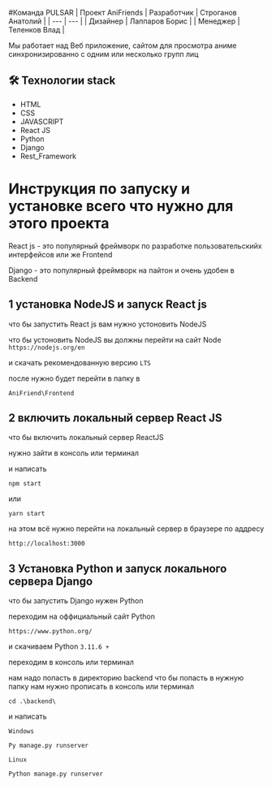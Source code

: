 #Команда PULSAR | Проект AniFriends
| Разработчик | Строганов Анатолий |
| --- | --- |
| Дизайнер | Лаппаров Борис |
| Менеджер | Теленков Влад |

Мы работает над Веб приложение, сайтом для просмотра аниме синхронизированно с одним или несколько групп лиц

## 🛠 Технологии stack 
- HTML
- CSS
- JAVASCRIPT
- React JS
- Python
- Django
- Rest_Framework
  
# Инструкция по запуску и установке всего что нужно для этого проекта 

React js - это популярный фреймворк по разработке пользовательскийх интерфейсов или же Frontend

Django - это популярный фреймворк на пайтон и очень удобен в Backend

## 1 установка NodeJS и запуск React js 

что бы запустить React js вам нужно устоновить NodeJS 

что бы устоновить NodeJS вы должны перейти на сайт Node `https://nodejs.org/en`

и скачать рекомендованную версию `LTS`

после нужно будет перейти в папку в 
```
AniFriend\Frontend
```

## 2 включить локальный сервер React JS

что бы включить локальный сервер ReactJS 

нужно зайти в консоль или терминал 

и написать 
```
npm start
```
или 
```
yarn start
```

на этом всё нужно перейти на локальный сервер в браузере по аддресу 
```
http://localhost:3000
```

## 3 Установка Python и запуск локального сервера Django 

что бы запустить Django нужен Python

переходим на оффициальный сайт Python 
```
https://www.python.org/
```

и скачиваем Python `3.11.6 +`

переходим в консоль или терминал 

нам надо попасть в директорию backend что бы попасть в нужную папку нам нужно прописать в консоль или терминал

```
cd .\backend\
```

и написать 

`Windows`
```
Py manage.py runserver
```
`Linux`
```
Python manage.py runserver
```
